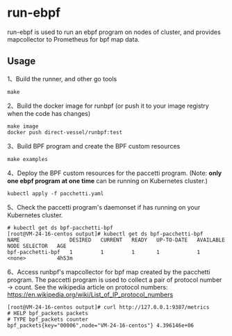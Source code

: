 # run-ebpf

run-ebpf is used to run an ebpf program on nodes of cluster, and provides mapcollector to Prometheus for bpf map data.

## Usage

1、Build the runner, and other go tools

```console
make
```

2、Build the docker image for runbpf (or push it to your image registry when the code has changes)

```console
make image
docker push direct-vessel/runbpf:test
```

3、Build BPF program and create  the BPF custom resources

```console
make examples
```

4、Deploy the BPF custom resources for  the paccetti program. (Note: **only one ebpf program at one time** can be running on Kubernetes cluster.)

```console
kubectl apply -f pacchetti.yaml
```

5、Check the paccetti program's daemonset if has running on your Kubernetes cluster.  

```console
# kubectl get ds bpf-pacchetti-bpf
[root@VM-24-16-centos output]# kubectl get ds bpf-pacchetti-bpf
NAME                DESIRED   CURRENT   READY   UP-TO-DATE   AVAILABLE   NODE SELECTOR   AGE
bpf-pacchetti-bpf   1         1         1       1            1           <none>          4h53m
```

6、Access runbpf's mapcollector for bpf map created by the pacchetti program. The paccetti program is used to collect a pair of protocol number -> count.  See the wikipedia article on protocol numbers:  https://en.wikipedia.org/wiki/List_of_IP_protocol_numbers

```console
[root@VM-24-16-centos output]# curl http://127.0.0.1:9387/metrics
# HELP bpf_packets packets
# TYPE bpf_packets counter
bpf_packets{key="00006",node="VM-24-16-centos"} 4.396146e+06
```
